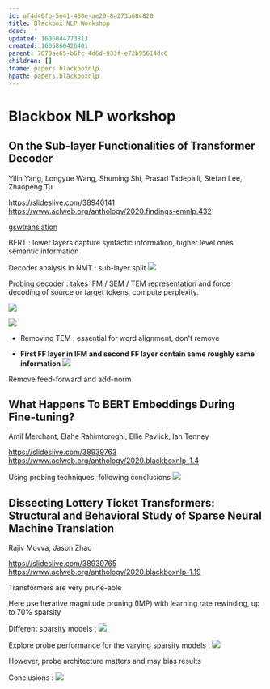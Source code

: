 ```yaml
---
id: af4d40fb-5e41-460e-ae29-8a273b68c820
title: Blackbox NLP Workshop
desc: ''
updated: 1606044773813
created: 1605866426401
parent: 7070ae65-b6fc-4d6d-933f-e72b95614dc6
children: []
fname: papers.blackboxnlp
hpath: papers.blackboxnlp
---
```

# Blackbox NLP workshop

## On the Sub-layer Functionalities of Transformer Decoder

Yilin Yang, Longyue Wang, Shuming Shi, Prasad Tadepalli, Stefan Lee, Zhaopeng Tu 

<https://slideslive.com/38940141>
<https://www.aclweb.org/anthology/2020.findings-emnlp.432>

[gswtranslation](6ea22ede-ae7b-4746-b548-2a60e608c4f7)

BERT : lower layers capture syntactic information, higher level ones semantic information

Decoder analysis in NMT : sub-layer split
![](../assets/images/2020-11-20-11-03-37.png)

Probing decoder : takes IFM / SEM / TEM representation and force decoding of source or target tokens, compute perplexity.

![](../assets/images/2020-11-20-11-17-03.png)

![](../assets/images/2020-11-20-11-18-00.png)

- Removing TEM : essential for word alignment, don't remove

- **First FF layer in IFM and second FF layer contain same roughly same information**
  ![](../assets/images/2020-11-20-11-20-01.png)

Remove feed-forward and add-norm

## What Happens To BERT Embeddings During Fine-tuning?

Amil Merchant, Elahe Rahimtoroghi, Ellie Pavlick, Ian Tenney 

<https://slideslive.com/38939763>
<https://www.aclweb.org/anthology/2020.blackboxnlp-1.4>

Using probing techniques, following conclusions
![](../assets/images/2020-11-20-11-40-18.png)

## Dissecting Lottery Ticket Transformers: Structural and Behavioral Study of Sparse Neural Machine Translation

Rajiv Movva, Jason Zhao 

<https://slideslive.com/38939765>
<https://www.aclweb.org/anthology/2020.blackboxnlp-1.19>

Transformers are very prune-able

Here use Iterative magnitude pruning (IMP) with learning rate rewinding, up to 70% sparsity

Different sparsity models :
![](../assets/images/2020-11-20-11-45-38.png)

Explore probe performance for the varying sparsity models :
![](../assets/images/2020-11-20-11-46-36.png)

However, probe architecture matters and may bias results

Conclusions :
![](../assets/images/2020-11-20-11-51-04.png)

